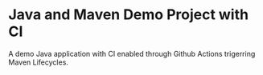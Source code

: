 # Java and Maven Demo Project with CI
A demo Java application with CI enabled through Github Actions trigerring Maven Lifecycles. 


